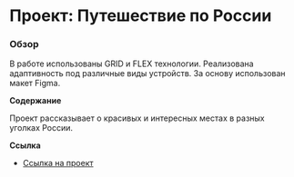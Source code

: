 # Проект: Путешествие по России

### Обзор
В работе использованы GRID и FLEX технологии. Реализована адаптивность под различные виды устройств. За основу использован макет Figma.

**Содержание**

Проект рассказывает о красивых и интересных местах в разных уголках России.

**Ссылка**

* [Ссылка на проект](https://wookaah.github.io/russian-travel/index.html)

